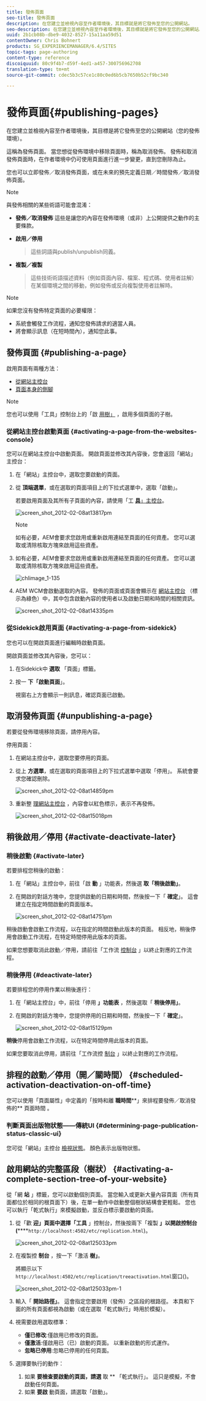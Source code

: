 ```yaml
---
title: 發佈頁面
seo-title: 發佈頁面
description: 在您建立並檢視內容至作者環境後，其目標就是將它發佈至您的公開網站。
seo-description: 在您建立並檢視內容至作者環境後，其目標就是將它發佈至您的公開網站。
uuid: 2b1cb08b-dbe9-4032-8527-15a11aa59d51
contentOwner: Chris Bohnert
products: SG_EXPERIENCEMANAGER/6.4/SITES
topic-tags: page-authoring
content-type: reference
discoiquuid: 80c9f4b7-d59f-4ed1-a457-300756962708
translation-type: tm+mt
source-git-commit: cdec5b3c57ce1c80c0ed6b5cb7650b52cf9bc340

---
```



# 發佈頁面{#publishing-pages}

在您建立並檢視內容至作者環境後，其目標是將它發佈至您的公開網站（您的發佈環境）。

這稱為發佈頁面。 當您想從發佈環境中移除頁面時，稱為取消發佈。 發佈和取消發佈頁面時，在作者環境中仍可使用頁面進行進一步變更，直到您刪除為止。

您也可以立即發佈／取消發佈頁面，或在未來的預先定義日期／時間發佈／取消發佈頁面。

>[!NOTE]
>
>與發佈相關的某些術語可能會混淆：
>
>* **發佈／取消發佈**
   >  這些是讓您的內容在發佈環境（或非）上公開提供之動作的主要條款。
   >
   >
* **啟用／停用**
   >  這些詞語與publish/unpublish同義。
   >
   >
* **複製／複製**
   >  這些技術術語描述資料（例如頁面內容、檔案、程式碼、使用者註解）在某個環境之間的移動，例如發佈或反向複製使用者註解時。
>



>[!NOTE]
>
>如果您沒有發佈特定頁面的必要權限：
>
>* 系統會觸發工作流程，通知您發佈請求的適當人員。
>* 將會顯示訊息（在短時間內），通知您此事。
>



## 發佈頁面 {#publishing-a-page}

啟用頁面有兩種方法：

* [從網站主控台](#activating-a-page-from-the-websites-console)
* [頁面本身的側腳](#activating-a-page-from-sidekick)

>[!NOTE]
>
>您也可以使用「工具」控制台上的「啟 [用樹」](#howtoactivateacompletesectiontreeofyourwebsite) ，啟用多個頁面的子樹。

### 從網站主控台啟動頁面 {#activating-a-page-from-the-websites-console}

您可以在網站主控台中啟動頁面。 開啟頁面並修改其內容後，您會返回「網站」主控台：

1. 在「網站」主控台中，選取您要啟動的頁面。
1. 從 **頂端選單**，或在選取的頁面項目上的下拉式選單中，選取「啟動」。

   若要啟用頁面及其所有子頁面的內容，請使用「工 [**具&#x200B;**」主控台](/help/sites-classic-ui-authoring/classic-page-author-publish-pages.md#howtoactivateacompletesectiontreeofyourwebsite)。

   ![screen_shot_2012-02-08at13817pm](assets/screen_shot_2012-02-08at13817pm.png)

   >[!NOTE]
   >
   >如有必要，AEM會要求您啟用或重新啟用連結至頁面的任何資產。 您可以選取或清除核取方塊來啟用這些資產。

1. 如有必要，AEM會要求您啟用或重新啟用連結至頁面的任何資產。 您可以選取或清除核取方塊來啟用這些資產。

   ![chlimage_1-135](assets/chlimage_1-135.png)

1. AEM WCM會啟動選取的內容。 發佈的頁面或頁面會顯示在 [網站主控台](/help/sites-classic-ui-authoring/author-env-basic-handling.md#page-information-on-the-websites-console) （標示為綠色）中，其中包含啟動內容的使用者以及啟動日期和時間的相關資訊。

   ![screen_shot_2012-02-08at14335pm](assets/screen_shot_2012-02-08at14335pm.png)

### 從Sidekick啟用頁面 {#activating-a-page-from-sidekick}

您也可以在開啟頁面進行編輯時啟動頁面。

開啟頁面並修改其內容後，您可以：

1. 在Sidekick中 **選取** 「頁面」標籤。
1. 按一 **下「啟動頁面**」。

   視窗右上方會顯示一則訊息，確認頁面已啟動。

## 取消發佈頁面 {#unpublishing-a-page}

若要從發佈環境移除頁面，請停用內容。

停用頁面：

1. 在網站主控台中，選取您要停用的頁面。
1. 從上 **方選單**，或在選取的頁面項目上的下拉式選單中選取「停用」。 系統會要求您確認刪除。

   ![screen_shot_2012-02-08at14859pm](assets/screen_shot_2012-02-08at14859pm.png)

1. 重新整 [理網站主控台](/help/sites-classic-ui-authoring/author-env-basic-handling.md#page-information-on-the-websites-console) ，內容會以紅色標示，表示不再發佈。

   ![screen_shot_2012-02-08at15018pm](assets/screen_shot_2012-02-08at15018pm.png)

## 稍後啟用／停用 {#activate-deactivate-later}

### 稍後啟動 {#activate-later}

若要排程您稍後的啟動：

1. 在「網站」主控台中，前往「啟 **動** 」功能表，然後選 **取「稍後啟動」**。
1. 在開啟的對話方塊中，您提供啟動的日期和時間，然後按一下「 **確定**」。 這會建立在指定時間啟動的頁面版本。

   ![screen_shot_2012-02-08at14751pm](assets/screen_shot_2012-02-08at14751pm.png)

稍後啟動會啟動工作流程，以在指定的時間啟動此版本的頁面。 相反地，稍後停用會啟動工作流程，在特定時間停用此版本的頁面。

如果您想要取消此啟動／停用，請前往「工作流 [控制台](/help/sites-administering/workflows-administering.md#main-pars-title-3-yjqslz-refd) 」以終止對應的工作流程。

### 稍後停用 {#deactivate-later}

若要排程您的停用作業以稍後進行：

1. 在「網站主控台」中，前往「停用 **」功能表** ，然後選取「 **稍後停用」**。

1. 在開啟的對話方塊中，您提供停用的日期和時間，然後按一下「 **確定**」。

   ![screen_shot_2012-02-08at15129pm](assets/screen_shot_2012-02-08at15129pm.png)

**稍後**&#x200B;停用會啟動工作流程，以在特定時間停用此版本的頁面。

如果您要取消此停用，請前往「工作流控 [制台](/help/sites-administering/workflows-administering.md#main-pars-title-3-yjqslz-refd) 」以終止對應的工作流程。

## 排程的啟動／停用（開／關時間） {#scheduled-activation-deactivation-on-off-time}

您可以使用「頁面屬性」中定義的「按時和離 **職時間****」來排程要發佈／取消發佈的** 頁面時間 [](/help/sites-classic-ui-authoring/classic-page-author-edit-page-properties.md)。

### 判斷頁面出版物狀態——傳統UI {#determining-page-publication-status-classic-ui}

您可從「網站」主控台 [檢視狀態](/help/sites-classic-ui-authoring/author-env-basic-handling.md#page-information-on-the-websites-console)。 顏色表示出版物狀態。

## 啟用網站的完整區段（樹狀） {#activating-a-complete-section-tree-of-your-website}

從「網 **站** 」標籤，您可以啟動個別頁面。 當您輸入或更新大量內容頁面（所有頁面都位於相同的根頁面下）後，在單一動作中啟動整個樹狀結構會更輕鬆。 您也可以執行「乾式執行」來模擬啟動，並反白標示要啟動的頁面。

1. 從「歡 **迎」頁面中選擇「工具** 」控制台，然後按兩下「複製 **」以開啟控制台(******`http://localhost:4502/etc/replication.html`)。

   ![screen_shot_2012-02-08at125033pm](assets/screen_shot_2012-02-08at125033pm.png)

1. 在複製控 **制台** ，按一下「激活 **樹」**。

   將顯示以下 `http://localhost:4502/etc/replication/treeactivation.html`窗口()。

   ![screen_shot_2012-02-08at125033pm-1](assets/screen_shot_2012-02-08at125033pm-1.png)

1. 輸入「 **開始路徑」**。 這會指定您要啟用（發佈）之區段的根路徑。 本頁和下面的所有頁面都視為啟動（或在選取「乾式執行」時用於模擬）。
1. 視需要啟用選取標準：

   * **僅已修改**:僅啟用已修改的頁面。
   * **僅激活**:僅啟用已（已）啟動的頁面。 以重新啟動的形式運作。
   * **忽略已停用**:忽略已停用的任何頁面。

1. 選擇要執行的動作：

   1. 如果 **要檢查要啟動的頁面，請選** 取 ** 「乾式執行」。 這只是模擬，不會啟動任何頁面。
   1. 如果 **要啟** 動頁面，請選取「啟動」。

